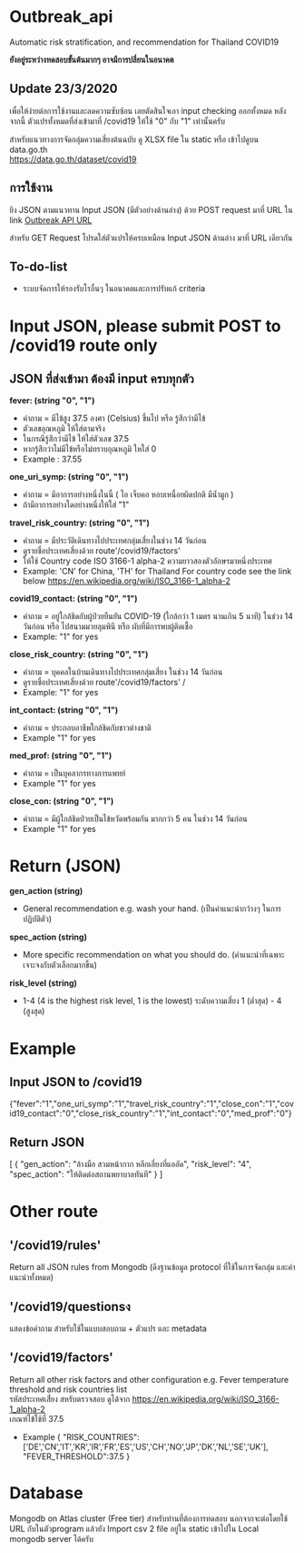 # Outbreak_api
Automatic risk stratification, and recommendation for Thailand COVID19

**ยังอยู่ระหว่างทดสอบขั้นต้นมากๆ อาจมีการปลี่ยนในอนาคต**  

## Update 23/3/2020
เพื่อให้ง่ายต่อการใช้งานและลดความซับซ้อน เลยตัดสินใจเอา input checking ออกทั้งหมด 
หลังจากนี้ ตัวแปรทั้งหมดที่ส่งเข้ามาที่ /covid19 ให้ใช้ "0" กับ "1" เท่านั้นครับ

สำหรับแนวทางการจัดกลุ่มความเสี่ยงต้นฉบับ ดู XLSX file ใน static หรือ เข้าไปดูบน data.go.th  
https://data.go.th/dataset/covid19

## การใช้งาน
ยิง JSON ตามแนวทาน Input JSON (มีตัวอย่างด้านล่าง) ด้วย POST request มาที่ URL ใน link
[Outbreak API URL](https://flask-cds.herokuapp.com/covid19)  
  
  สำหรับ GET Request โปรดใส่ตัวแปรให้ครบเหมือน Input JSON ด้านล่าง มาที่ URL เดียวกัน

## To-do-list
- ระบบจัดการให้รองรับโรอื่นๆ ในอนาคตและการปรับแก้ criteria

# Input JSON, please submit POST to /covid19 route only

## JSON  ที่ส่งเข้ามา ต้องมี input ครบทุกตัว

**fever: (string "0", "1")**
- คำถาม = มีไข้สูง 37.5 องศา (Celsius) ขึ้นไป หรือ รู้สึกว่ามีไข้ 
- ตัวเลขอุณหภูมิ ให้ใส่ตามจริง
- ในกรณีรู้สึกว่ามีไข้ ให้ใส่ตัวเลข 37.5 
- หากรู้สึกว่าไม่มีไข้หรือไม่ทราบอุณหภูมิ ใหใส่ 0
- Example : 37.55

**one_uri_symp: (string "0", "1")**
- คำถาม = มีอาการอย่างหนึ่งในนี้  ( ไอ เจ็บคอ หอบเหนื่อยผิดปกติ มีน้ำมูก )
- ถ้ามีอาการอย่างใดอย่างหนึ่งให้ใส่ "1"

**travel_risk_country: (string "0", "1")**
- คำถาม = มีประวัติเดินทางไปประเทศกลุ่มเสี่ยงในช่วง 14 วันก่อน
- ดูรายชื่อประเทศเสี่ยงด้วย route'/covid19/factors'
- ให้ใช้ Country code ISO 3166-1 alpha-2 ความยาวสองตัวอักษรมาหนึ่งประเทศ
- Example: 'CN' for China, 'TH' for Thailand
For country code see the link below
https://en.wikipedia.org/wiki/ISO_3166-1_alpha-2

**covid19_contact: (string "0", "1")**
- คำถาม = อยู่ใกล้ชิดกับผู้ป่วยยืนยัน COVID-19 (ใกล้กว่า 1 เมตร นานเกิน 5 นาที) ในช่วง 14 วันก่อน  หรือ ไปสนามมวยลุมพินี  หรือ ผับที่มีการพบผู้ติดเชื้อ
- Example: "1" for yes

**close_risk_country: (string "0", "1")**
- คำถาม = บุคคลในบ้านเดินทางไปประเทศกลุ่มเสี่ยง ในช่วง 14 วันก่อน
- ดูรายชื่อประเทศเสี่ยงด้วย route'/covid19/factors' /
- Example: "1" for yes

**int_contact: (string "0", "1")**
- คำถาม = ประกอบอาชีพใกล้ชิดกับชาวต่างชาติ
- Example "1" for yes

**med_prof: (string "0", "1")**
- คำถาม = เป็นบุคลากรทางการแพทย์
- Example "1" for yes

**close_con: (string "0", "1")**
- คำถาม = มีผู้ใกล้ชิดป่วยเป็นไข้หวัดพร้อมกัน มากกว่า 5 คน ในช่วง 14 วันก่อน
- Example "1" for yes


# Return (JSON)

**gen_action (string)**
- General recommendation e.g. wash your hand. 
(เป็นคำแนะนำกว้างๆ ในการปฏิบัติตัว)

**spec_action (string)**
- More specific recommendation on what you should do.
(คำแนะนำที่เฉพาะเจาะจงกับตัวเลือกมากขึ้น)

**risk_level (string)**
- 1-4 (4 is the highest risk level, 1 is the lowest)
ระดับความเสี่ยง 1 (ต่ำสุด) - 4 (สูงสุด)


# Example
## Input JSON to /covid19
  
{"fever":"1","one_uri_symp":"1","travel_risk_country":"1","close_con":"1","covid19_contact":"0","close_risk_country":"1","int_contact":"0","med_prof":"0"}
  

## Return JSON
[
    {
        "gen_action": "ล้างมือ สวมหน้ากาก หลีกเลี่ยงที่แออัด",
        "risk_level": "4",
        "spec_action": "ให้ติดต่อสถานพยาบาลทันที"
    }
]

# Other route

## '/covid19/rules' 
Return all JSON rules from Mongodb
(ดึงฐานข้อมูล protocol ที่ใช้ในการจัดกลุ่ม และคำแนะนำทั้งหมด)

## '/covid19/questionsง
แสดงข้อคำถาม สำหรับใช้ในแบบสอบถาม + ตัวแปร และ metadata

## '/covid19/factors'
Return all other risk factors and other configuration e.g. Fever temperature threshold and risk countries list   
รหัสประเทศเสี่่ยง สหรับตรวจสอบ ดูได้จาก https://en.wikipedia.org/wiki/ISO_3166-1_alpha-2  
เกณฑ์ไข้ใช้ที่ 37.5
- Example
{
"RISK_COUNTRIES":['DE','CN','IT','KR','IR','FR','ES','US','CH','NO','JP','DK','NL','SE','UK'],
"FEVER_THRESHOLD":37.5
}


# Database
Mongodb on Atlas cluster (Free tier)
สำหรับท่านที่ต้องการทดสอบ นอกจากจะต่อโดยใช้ URL กับในตัวprogram แล้วยัง Import csv 2 file อยู่ใน static เข้าไปใน Local mongodb server ได้ครับ
